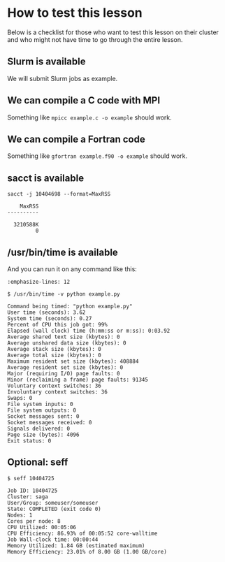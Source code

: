 # How to test this lesson

Below is a checklist for those who want to test this lesson on their cluster
and who might not have time to go through the entire lesson.


## Slurm is available

We will submit Slurm jobs as example.


## We can compile a C code with MPI

Something like `mpicc example.c -o example` should work.


## We can compile a Fortran code

Something like `gfortran example.f90 -o example` should work.


## sacct is available

```console
sacct -j 10404698 --format=MaxRSS

    MaxRSS
----------

  3210588K
         0
```


## /usr/bin/time is available

And you can run it on any command like this:
```{code-block} console
:emphasize-lines: 12

$ /usr/bin/time -v python example.py

Command being timed: "python example.py"
User time (seconds): 3.62
System time (seconds): 0.27
Percent of CPU this job got: 99%
Elapsed (wall clock) time (h:mm:ss or m:ss): 0:03.92
Average shared text size (kbytes): 0
Average unshared data size (kbytes): 0
Average stack size (kbytes): 0
Average total size (kbytes): 0
Maximum resident set size (kbytes): 408884
Average resident set size (kbytes): 0
Major (requiring I/O) page faults: 0
Minor (reclaiming a frame) page faults: 91345
Voluntary context switches: 36
Involuntary context switches: 36
Swaps: 0
File system inputs: 0
File system outputs: 0
Socket messages sent: 0
Socket messages received: 0
Signals delivered: 0
Page size (bytes): 4096
Exit status: 0
```


## Optional: seff

```console
$ seff 10404725

Job ID: 10404725
Cluster: saga
User/Group: someuser/someuser
State: COMPLETED (exit code 0)
Nodes: 1
Cores per node: 8
CPU Utilized: 00:05:06
CPU Efficiency: 86.93% of 00:05:52 core-walltime
Job Wall-clock time: 00:00:44
Memory Utilized: 1.84 GB (estimated maximum)
Memory Efficiency: 23.01% of 8.00 GB (1.00 GB/core)
```
